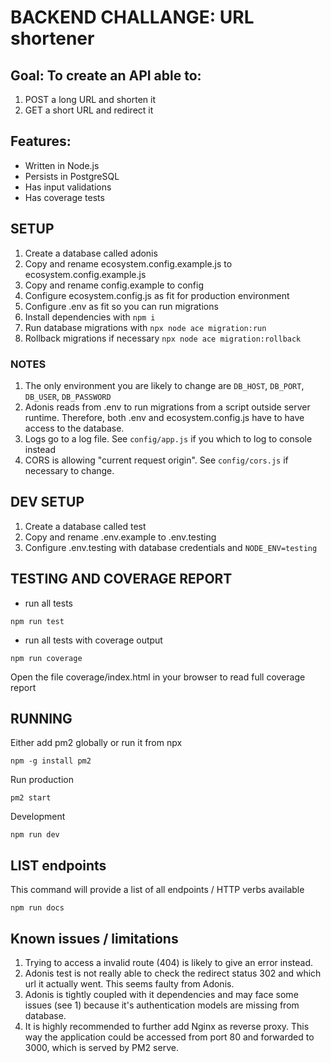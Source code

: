 # BACKEND CHALLANGE: URL shortener
## Goal: To create an API able to:
1. POST a long URL and shorten it
2. GET a short URL and redirect it

## Features:
* Written in Node.js
* Persists in PostgreSQL
* Has input validations
* Has coverage tests

## SETUP
1. Create a database called adonis
2. Copy and rename ecosystem.config.example.js to ecosystem.config.example.js
3. Copy and rename config.example to config
4. Configure ecosystem.config.js as fit for production environment
5. Configure .env as fit so you can run migrations
6. Install dependencies with `npm i`
7. Run database migrations with `npx node ace migration:run`
8. Rollback migrations if necessary `npx node ace migration:rollback`

### NOTES
1. The only environment you are likely to change are `DB_HOST`, `DB_PORT`, `DB_USER`, `DB_PASSWORD`
2. Adonis reads from .env to run migrations from a script outside server runtime. Therefore, both .env and ecosystem.config.js have to have access to the database.
3. Logs go to a log file. See `config/app.js` if you which to log to console instead
4. CORS is allowing "current request origin". See `config/cors.js` if necessary to change.

## DEV SETUP
1. Create a database called test
2. Copy and rename .env.example to .env.testing
3. Configure .env.testing with database credentials and `NODE_ENV=testing`

## TESTING AND COVERAGE REPORT
* run all tests
```
npm run test
```
* run all tests with coverage output
```
npm run coverage
```
Open the file coverage/index.html in your browser to read full coverage report

## RUNNING

Either add pm2 globally or run it from npx
```
npm -g install pm2
```
Run production
```
pm2 start
````
Development
```
npm run dev
````

## LIST endpoints
This command will provide a list of all endpoints / HTTP verbs available
```
npm run docs
```

## Known issues / limitations
1. Trying to access a invalid route (404) is likely to give an error instead.
2. Adonis test is not really able to check the redirect status 302 and which url it actually went. This seems faulty from Adonis.
3. Adonis is tightly coupled with it dependencies and may face some issues (see 1) because it's authentication models are missing from database.
4. It is highly recommended to further add Nginx as reverse proxy. This way the application could be accessed from port 80 and forwarded to 3000, which is served by PM2 serve.